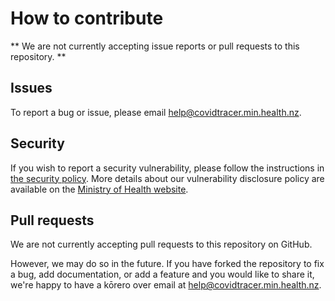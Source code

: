 # How to contribute

** We are not currently accepting issue reports or pull requests to this repository. **

## Issues

To report a bug or issue, please email help@covidtracer.min.health.nz.

## Security

If you wish to report a security vulnerability, please follow the instructions
in [the security policy](https://github.com/minhealthnz/nz-covid-tracer/security/policy). 
More details about our vulnerability disclosure policy are available
on the [Ministry of Health website](https://www.health.govt.nz/our-work/digital-health/digital-health-sector-architecture-standards-and-governance/responsible-disclosure-guidelines).

## Pull requests

We are not currently accepting pull requests to this repository on GitHub.

However, we may do so in the future. If you have forked the repository to
fix a bug, add documentation, or add a feature and you would like to share
it, we're happy to have a kōrero over email at
help@covidtracer.min.health.nz.